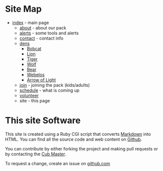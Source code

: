 # Site Map #

* [index](/index.md) - main page
    * [about](/about.md) - about our pack
    * [alerts](/alerts.md) - some tools and alerts
    * [contact](/contact.md) - contact info
    * [dens](/dens)
        * [Bobcat](/dens/bobcat)
        * [Lion](/dens/lion)
        * [Tiger](/dens/tiger)
        * [Wolf](/dens/wolf)
        * [Bear](/dens/bear)
        * [Webelos](/dens/webelos)
        * [Arrow of Light](/dens/arrow_of_light)
    * [join](/join.md) - joining the pack (kids/adults)
    * [schedule](/schedule) - what is coming up
    * [volunteer](/volunteer.md)
    * site - this page

# This site Software #

This site is created using a Ruby CGI script that converts [Markdown](https://daringfireball.net/projects/markdown/syntax) into HTML. You can find all the source code and web content on [<i class="fab fa-github"></i>Github](https://github.com/catonsville-pack-306/cub306.org).

You can contribute by either forking the project and making pull requests or by contacting the [Cub Master](cubmaster@cub306.org).

To request a change, create an issue on [github.com](https://github.com/catonsville-pack-306/cub306.org/issues)
